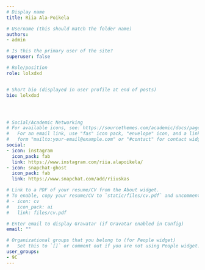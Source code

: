 ```yaml
---
# Display name
title: Riia Ala-Poikela

# Username (this should match the folder name)
authors:
- admin

# Is this the primary user of the site?
superuser: false

# Role/position
role: lolxdxd


# Short bio (displayed in user profile at end of posts)
bio: lolxdxd




# Social/Academic Networking
# For available icons, see: https://sourcethemes.com/academic/docs/page-builder/#icons
#   For an email link, use "fas" icon pack, "envelope" icon, and a link in the
#   form "mailto:your-email@example.com" or "#contact" for contact widget.
social:
- icon: instagram
  icon_pack: fab
  link: https://www.instagram.com/riia.alapoikela/
- icon: snapchat-ghost
  icon_pack: fab
  link: https://www.snapchat.com/add/riiuskas  

# Link to a PDF of your resume/CV from the About widget.
# To enable, copy your resume/CV to `static/files/cv.pdf` and uncomment the lines below.
# - icon: cv
#   icon_pack: ai
#   link: files/cv.pdf

# Enter email to display Gravatar (if Gravatar enabled in Config)
email: ""

# Organizational groups that you belong to (for People widget)
#   Set this to `[]` or comment out if you are not using People widget.
user_groups:
- 9C
---
```


